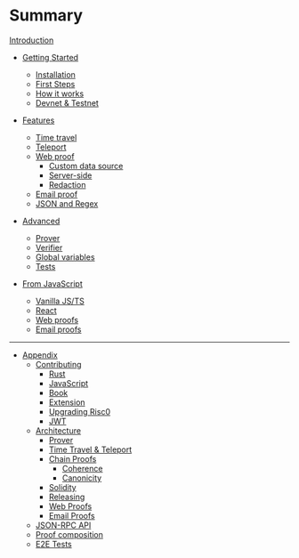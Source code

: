 # Summary

[Introduction](./introduction.md)

- [Getting Started]()

  - [Installation](./getting-started/installation.md)
  - [First Steps](./getting-started/first-steps.md)
  - [How it works](./getting-started/how-it-works.md)
  - [Devnet & Testnet](./getting-started/dev-and-production.md)

- [Features]()

  - [Time travel](./features/time-travel.md)
  - [Teleport](./features/teleport.md)
  - [Web proof](./features/web.md)
    - [Custom data source](./web-proof/quickstart-guide.md)
    - [Server-side](./web-proof/server-side.md)
    - [Redaction](./web-proof/redaction.md)
  - [Email proof](./features/email.md)
  - [JSON and Regex](./features/json-and-regex.md)

- [Advanced]()

  - [Prover](./advanced/prover.md)
  - [Verifier](./advanced/verifier.md)
  - [Global variables](./advanced/prover-global-variables.md)
  - [Tests](./advanced/tests.md)

- [From JavaScript]()
  - [Vanilla JS/TS](./javascript/javascript.md)
  - [React](./javascript/react-hooks.md)
  - [Web proofs](./javascript/web-proofs.md)
  - [Email proofs](./javascript/email-proofs.md)

---

- [Appendix]()
  - [Contributing](./appendix/contributing/overview.md)
    - [Rust](./appendix/contributing/rust.md)
    - [JavaScript](./appendix/contributing/javascript.md)
    - [Book](./appendix/contributing/book.md)
    - [Extension](./appendix/contributing/extension.md)
    - [Upgrading Risc0](./appendix/contributing/upgrading_risc0.md)
    - [JWT](./appendix/contributing/jwt.md)
  - [Architecture](./appendix/architecture/overview.md)
    - [Prover](./appendix/architecture/prover.md)
    - [Time Travel & Teleport](./appendix/architecture/time_travel_teleport.md)
    - [Chain Proofs](./appendix/architecture/chain_proof.md)
      - [Coherence](./appendix/architecture/chain_proof/coherence.md)
      - [Canonicity](./appendix/architecture/chain_proof/canonicity.md)
    - [Solidity](./appendix/architecture/solidity.md)
    - [Releasing](./appendix/architecture/releasing.md)
    - [Web Proofs](./appendix/architecture/web_proof.md)
    - [Email Proofs](./appendix/architecture/email_proof.md)
  - [JSON-RPC API](./appendix/api.md)
  - [Proof composition](./appendix/proof_composition.md)
  - [E2E Tests](./appendix/e2e-tests/e2e-test-setup.md)

